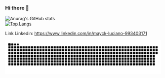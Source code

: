 ### Hi there 👋

![Anurag's GitHub stats](https://github-readme-stats.vercel.app/api?username=MayckL2&show_icons=true&theme=tokyonight)
<br>
[![Top Langs](https://github-readme-stats.vercel.app/api/top-langs/?username=MayckL2)](https://github.com/anuraghazra/github-readme-stats)

Link Linkedin: https://www.linkedin.com/in/mayck-luciano-993403171

![Snake animation](https://github.com/MatthewsTomts/MatthewsTomts/blob/output/github-contribution-grid-snake.svg)
<!--
**MayckL2/MayckL2** is a ✨ _special_ ✨ repository because its `README.md` (this file) appears on your GitHub profile.

Here are some ideas to get you started:

- 🔭 I’m currently working on ...
- 🌱 I’m currently learning ...
- 👯 I’m looking to collaborate on ...
- 🤔 I’m looking for help with ...
- 💬 Ask me about ...
- 📫 How to reach me: ...
- 😄 Pronouns: ...
- ⚡ Fun fact: ...
-->
